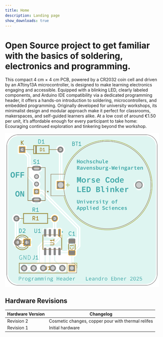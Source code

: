```yaml
---
title: Home
description: Landing page
show_downloads: true
---
```

# Open Source project to get familiar with the basics of soldering, electronics and programming.

This compact 4 cm × 4 cm PCB, powered by a CR2032 coin cell and driven by an ATtiny13A microcontroller, is designed to make learning electronics engaging and accessible. Equipped with a blinking LED, clearly labeled components, and Arduino IDE compatibility via a dedicated programming header, it offers a hands-on introduction to soldering, microcontrollers, and embedded programming. Originally developed for university workshops, its minimalist design and modular approach make it perfect for classrooms, makerspaces, and self-guided learners alike. At a low cost of around €1.50 per unit, it’s affordable enough for every participant to take home: Ecouraging continued exploration and tinkering beyond the workshop.

![v2-mockup](assets/v2-mockup.png)

## Hardware Revisions

| Hardware Version | Changelog                                          |
| ---------------- | -------------------------------------------------- |
| Revision 2       | Cosmetic changes, copper pour with thermal relifes |
| Revision 1       | Initial hardware                                   |
